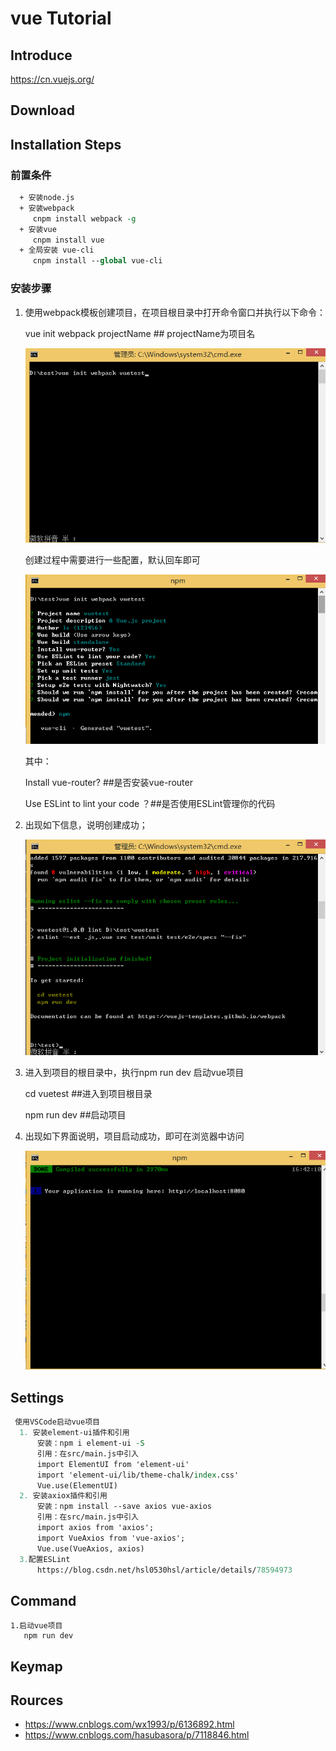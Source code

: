 # vue  Tutorial

## Introduce

https://cn.vuejs.org/
## Download

## Installation Steps

### 前置条件
```tcl
  + 安装node.js
  + 安装webpack
     cnpm install webpack -g
  + 安装vue
     cnpm install vue
  + 全局安装 vue-cli
     cnpm install --global vue-cli
```
 ### 安装步骤
 
   1. 使用webpack模板创建项目，在项目根目录中打开命令窗口并执行以下命令：
   
      vue init webpack projectName         ## projectName为项目名
     
      ![Information](../image/vue-1.png)
     
      创建过程中需要进行一些配置，默认回车即可
      
      ![Information](../image/vue-2.png)
      
      其中：
      
      Install vue-router?            ##是否安装vue-router
      
      Use ESLint to lint your code ？##是否使用ESLint管理你的代码
           
   2. 出现如下信息，说明创建成功；
   
      ![Information](../image/vue-3.png)
     
   3. 进入到项目的根目录中，执行npm run dev 启动vue项目
   
      cd vuetest                            ##进入到项目根目录
     
      npm run dev                           ##启动项目
     
   4. 出现如下界面说明，项目启动成功，即可在浏览器中访问
   
      ![Information](../image/vue-4.png)
      
## Settings
```tcl
 使用VSCode启动vue项目
  1. 安装element-ui插件和引用
      安装：npm i element-ui -S
      引用：在src/main.js中引入
      import ElementUI from 'element-ui'
      import 'element-ui/lib/theme-chalk/index.css'
      Vue.use(ElementUI)
  2. 安装axiox插件和引用
      安装：npm install --save axios vue-axios
      引用：在src/main.js中引入
      import axios from 'axios';
      import VueAxios from 'vue-axios';
      Vue.use(VueAxios, axios)
  3.配置ESLint
      https://blog.csdn.net/hsl0530hsl/article/details/78594973
```
## Command 
    1.启动vue项目
       npm run dev
## Keymap

## Rources
+  https://www.cnblogs.com/wx1993/p/6136892.html
+  https://www.cnblogs.com/hasubasora/p/7118846.html


